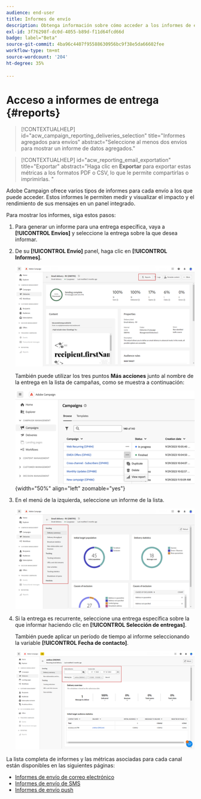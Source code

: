 ```yaml
---
audience: end-user
title: Informes de envío
description: Obtenga información sobre cómo acceder a los informes de envío y cómo utilizarlos
exl-id: 3f76298f-dc0d-4055-b89d-f11d64fcd66d
badge: label="Beta"
source-git-commit: 4ba96c4407f95588630956bc9f38e5da66602fee
workflow-type: tm+mt
source-wordcount: '204'
ht-degree: 35%

---
```


# Acceso a informes de entrega {#reports}

>[!CONTEXTUALHELP]
>id="acw_campaign_reporting_deliveries_selection"
>title="Informes agregados para envíos"
>abstract="Seleccione al menos dos envíos para mostrar un informe de datos agregados."


>[!CONTEXTUALHELP]
>id="acw_reporting_email_exportation"
>title="Exportar"
>abstract="Haga clic en **Exportar** para exportar estas métricas a los formatos PDF o CSV, lo que le permite compartirlas o imprimirlas. "

Adobe Campaign ofrece varios tipos de informes para cada envío a los que puede acceder. Estos informes le permiten medir y visualizar el impacto y el rendimiento de sus mensajes en un panel integrado.

Para mostrar los informes, siga estos pasos:

1. Para generar un informe para una entrega específica, vaya a **[!UICONTROL Envíos]** y seleccione la entrega sobre la que desea informar.

1. De su **[!UICONTROL Envío]** panel, haga clic en **[!UICONTROL Informes]**.

   ![](assets/reporting2.png)

   También puede utilizar los tres puntos **Más acciones** junto al nombre de la entrega en la lista de campañas, como se muestra a continuación:

   ![](assets/campaign-reports-view.png){width="50%" align="left" zoomable="yes"}

1. En el menú de la izquierda, seleccione un informe de la lista.

   ![](assets/reporting.png)

1. Si la entrega es recurrente, seleccione una entrega específica sobre la que informar haciendo clic en **[!UICONTROL Selección de entregas]**.

   También puede aplicar un período de tiempo al informe seleccionando la variable **[!UICONTROL Fecha de contacto]**.

   ![](assets/delivery-recurring.png)

La lista completa de informes y las métricas asociadas para cada canal están disponibles en las siguientes páginas:

* [Informes de envío de correo electrónico](email-report.md)
* [Informes de envío de SMS](sms-report.md)
* [Informes de envío push](push-report.md)
